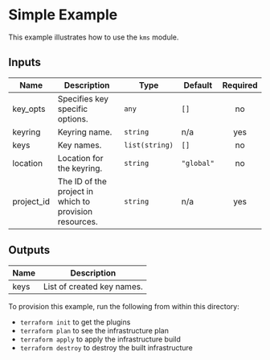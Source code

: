 # Simple Example

This example illustrates how to use the `kms` module.

<!-- BEGINNING OF PRE-COMMIT-TERRAFORM DOCS HOOK -->
## Inputs

| Name | Description | Type | Default | Required |
|------|-------------|------|---------|:--------:|
| key\_opts | Specifies key specific options. | `any` | `[]` | no |
| keyring | Keyring name. | `string` | n/a | yes |
| keys | Key names. | `list(string)` | `[]` | no |
| location | Location for the keyring. | `string` | `"global"` | no |
| project\_id | The ID of the project in which to provision resources. | `string` | n/a | yes |

## Outputs

| Name | Description |
|------|-------------|
| keys | List of created key names. |

<!-- END OF PRE-COMMIT-TERRAFORM DOCS HOOK -->

To provision this example, run the following from within this directory:
- `terraform init` to get the plugins
- `terraform plan` to see the infrastructure plan
- `terraform apply` to apply the infrastructure build
- `terraform destroy` to destroy the built infrastructure

